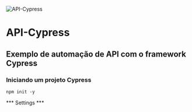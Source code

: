 ![API-Cypress](https://miro.medium.com/v2/resize:fit:670/1*PpZk1knHjIadHW-lpWSsOQ.png)

# API-Cypress
## Exemplo de automação de API com o framework Cypress

### Iniciando um projeto Cypress
````
npm init -y
````
*** Settings ***
